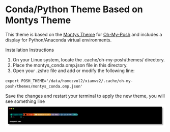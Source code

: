 # Conda/Python Theme Based on Montys Theme

This theme is based on the [Montys Theme](https://github.com/JanDeDobbeleer/oh-my-posh/blob/main/themes/montys.omp.json) for [Oh-My-Posh](https://ohmyposh.dev) and includes a display for Python/Anaconda virtual environments.

Installation Instructions
 1. On your Linux system, locate the .cache/oh-my-posh/themes/ directory.
 2. Place the montys_conda.omp.json file in this directory.
 3. Open your .zshrc file and add or modify the following line:

`export POSH_THEME='/data/homezvol2/xianwz2/.cache/oh-my-posh/themes/montys_conda.omp.json'`

Save the changes and restart your terminal to apply the new theme, you will see something line
![Montys Theme Preview](montys.png)
